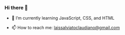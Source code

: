 ### Hi there 👋

- 🌱 I’m currently learning JavaScript, CSS, and HTML

- 📫 How to reach me: laissalviatoclaudiano@gmail.com

<!--
**laissalviatoclaudiano/laissalviatoclaudiano** is a ✨ _special_ ✨ repository because its `README.md` (this file) appears on your GitHub profile.

Here are some ideas to get you started:

- 🔭 I’m currently working on ...
- 🌱 I’m currently learning ...
- 👯 I’m looking to collaborate on ...
- 🤔 I’m looking for help with ...
- 💬 Ask me about ...
- 📫 How to reach me: ...
- 😄 Pronouns: ...
- ⚡ Fun fact: ...
-->
